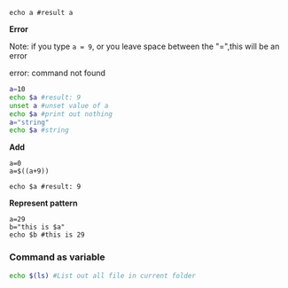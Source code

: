 ```shell
echo a #result a
```

**Error**

Note: if you type ``a = 9``, or you leave space between the "=",this will be an error

error: command not found

```sh
a=10
echo $a #result: 9
unset a #unset value of a
echo $a #print out nothing
a="string"
echo $a #string
```

**Add**

```shell
a=0
a=$((a+9))

echo $a #result: 9
```

**Represent pattern**

```shell
a=29
b="this is $a"
echo $b #this is 29
```

### Command as variable

```sh
echo $(ls) #List out all file in current folder
```
